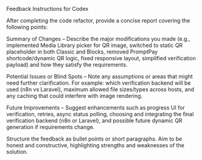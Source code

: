 Feedback Instructions for Codex

After completing the code refactor, provide a concise report covering the following points:

Summary of Changes – Describe the major modifications you made (e.g., implemented Media Library picker for QR image, switched to static QR placeholder in both Classic and Blocks, removed PromptPay shortcode/dynamic QR logic, fixed responsive layout, simplified verification payload) and how they satisfy the requirements.

Potential Issues or Blind Spots – Note any assumptions or areas that might need further clarification. For example: which verification backend will be used (n8n vs Laravel), maximum allowed file sizes/types across hosts, and any caching that could interfere with image rendering.

Future Improvements – Suggest enhancements such as progress UI for verification, retries, async status polling, choosing and integrating the final verification backend (n8n or Laravel), and possible future dynamic QR generation if requirements change.

Structure the feedback as bullet points or short paragraphs. Aim to be honest and constructive, highlighting strengths and weaknesses of the solution.